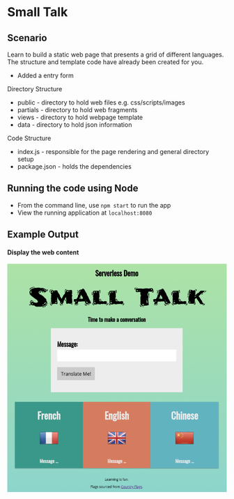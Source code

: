 # Small Talk

## Scenario

Learn to build a static web page that presents a grid of different languages.
The structure and template code have already been created for you.

* Added a entry form

Directory Structure

* public - directory to hold web files e.g. css/scripts/images
* partials - directory to hold web fragments
* views - directory to hold webpage template
* data - directory to hold json information

Code Structure

* index.js - responsible for the page rendering and general directory setup
* package.json - holds the dependencies



## Running the code using Node

* From the command line, use `npm start` to run the app
* View the running application at `localhost:8080`

## Example Output

#### Display the web content

![small-talk](https://github.com/rosera/serverless-bootcamp/blob/master/sdp-2-serverless/images/03-lab-small-talk.png "Small Talk app")


